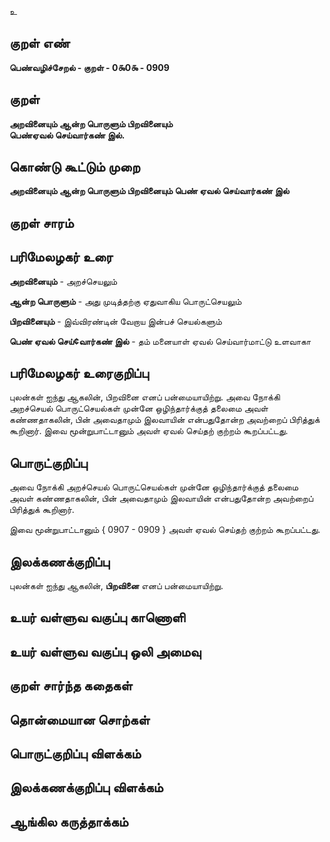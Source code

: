 உ

## குறள் எண் 

**பெண்வழிச்சேறல் - குறள் - 0௯0௯ - 0909**

## குறள் 

**அறவினையும் ஆன்ற பொருளும் பிறவினையும்  
பெண்ஏவல் செய்வார்கண் இல்.**

## கொண்டு கூட்டும் முறை

**அறவினையும் ஆன்ற பொருளும் பிறவினையும் பெண் ஏவல் செய்வார்கண் இல்**

## குறள் சாரம் 


## பரிமேலழகர் உரை

**அறவினையும்** - அறச்செயலும் 

**ஆன்ற பொருளும்** - அது முடித்தற்கு ஏதுவாகிய பொருட்செயலும் 

**பிறவினையும்** - இவ்விரண்டின் வேறாய இன்பச் செயல்களும் 

**பெண் ஏவல் செய்¢வார்கண் இல்** - தம் மனையாள் ஏவல் செய்வார்மாட்டு உளவாகா 

## பரிமேலழகர் உரைகுறிப்பு   

புலன்கள் ஐந்து ஆகலின், பிறவினை எனப் பன்மையாயிற்று. அவை நோக்கி அறச்செயல் பொருட்செயல்கள் முன்னே ஒழிந்தார்க்குத் தலைமை அவள் கண்ணதாகலின், பின் அவைதாமும் இலவாயின் என்பதுதோன்ற அவற்றைப் பிரித்துக் கூறினார். இவை மூன்றுபாட்டானும் அவள் ஏவல் செய்தற் குற்றம் கூறப்பட்டது.

## பொருட்குறிப்பு 

அவை நோக்கி அறச்செயல் பொருட்செயல்கள் முன்னே ஒழிந்தார்க்குத் தலைமை அவள் கண்ணதாகலின், பின் அவைதாமும் இலவாயின் என்பதுதோன்ற அவற்றைப் பிரித்துக் கூறினார். 

இவை மூன்றுபாட்டானும் { 0907 - 0909 } அவள் ஏவல் செய்தற் குற்றம் கூறப்பட்டது.

## இலக்கணக்குறிப்பு  

புலன்கள் ஐந்து ஆகலின், **பிறவினை** எனப் பன்மையாயிற்று.

## உயர் வள்ளுவ வகுப்பு காணொளி


## உயர் வள்ளுவ வகுப்பு ஒலி அமைவு 

 
## குறள் சார்ந்த கதைகள் 


## தொன்மையான சொற்கள்


## பொருட்குறிப்பு விளக்கம்


## இலக்கணக்குறிப்பு விளக்கம்


## ஆங்கில கருத்தாக்கம் 



